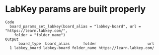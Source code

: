 # LabKey params are built properly

    Code
      board_params_set_labkey(board_alias = "labkey-board", url = "https://learn.labkey.com/",
        folder = "folder_name")
    Output
          board_type  board_alias      folder                       url
      1 labkey_board labkey-board folder_name https://learn.labkey.com/

